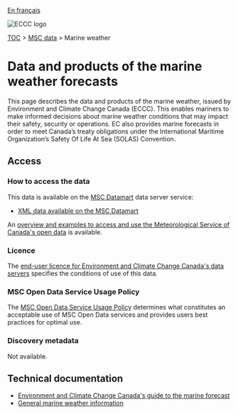[En français](readme_marine-weather_fr.md)

![ECCC logo](../../img_eccc-logo.png)

[TOC](../../readme_en.md) > [MSC data](../readme_en.md) > Marine weather

# Data and products of the marine weather forecasts 

This page describes the data and products of the marine weather, issued by Environment and Climate Change Canada (ECCC). This enables mariners to make informed decisions about marine weather conditions that may impact their safety, security or operations. EC also provides marine forecasts in order to meet Canada’s treaty obligations under the International Maritime Organization’s Safety Of Life At Sea (SOLAS) Convention. 

## Access

### How to access the data

This data is available on the [MSC Datamart](../../msc-datamart/readme_en.md) data server service:

* [XML data available on the MSC Datamart](readme_marine-weather-datamart_en.md) 

An [overview and examples to access and use the Meteorological Service of Canada's open data](../../usage/readme_en.md) is available.

### Licence

The [end-user licence for Environment and Climate Change Canada's data servers](../../licence/readme_en.md) specifies the conditions of use of this data.

### MSC Open Data Service Usage Policy

The [MSC Open Data Service Usage Policy](../../usage-policy/readme_en.md) determines what constitutes an acceptable use of MSC Open Data services and provides users best practices for optimal use.

### Discovery metadata

Not available.

## Technical documentation

* [Environment and Climate Change Canada's guide to the marine forecast](https://www.ec.gc.ca/meteo-weather/default.asp?lang=En&n=2EC4EC51-1)
* [General marine weather information](https://www.canada.ca/en/environment-climate-change/services/general-marine-weather-information.html)
